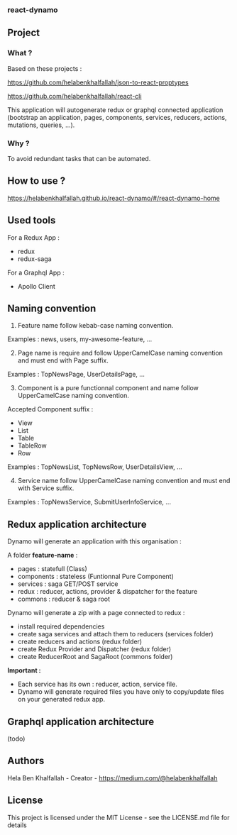 ### react-dynamo

## Project

### What ?

Based on these projects : 

https://github.com/helabenkhalfallah/json-to-react-proptypes

https://github.com/helabenkhalfallah/react-cli

This application will autogenerate redux or graphql connected application (bootstrap an application, pages, components, services, reducers, actions, mutations, queries, ...).

### Why ?

To avoid redundant tasks that can be automated.

## How to use ?

https://helabenkhalfallah.github.io/react-dynamo/#/react-dynamo-home


## Used tools

For a Redux App :
- redux
- redux-saga

For a Graphql App :
- Apollo Client

## Naming convention

1. Feature name follow kebab-case naming convention.

Examples : news, users, my-awesome-feature, ...

2. Page name is require and follow UpperCamelCase naming convention and must end with Page suffix.

Examples : TopNewsPage, UserDetailsPage, ...

3. Component is a pure functionnal component and name follow UpperCamelCase naming convention.

Accepted Component suffix :
- View
- List
- Table
- TableRow
- Row

Examples : TopNewsList, TopNewsRow, UserDetailsView, ...

4. Service name follow UpperCamelCase naming convention and must end with Service suffix.

Examples : TopNewsService, SubmitUserInfoService, ...

## Redux application architecture 

Dynamo will generate an application with this organisation :

A folder **feature-name** :
- pages : statefull (Class)
- components : stateless (Funtionnal Pure Component)
- services : saga GET/POST service
- redux : reducer, actions, provider & dispatcher for the feature
- commons : reducer & saga root

Dynamo will generate a zip with a page connected to redux :
* install required dependencies
* create saga services and attach them to reducers (services folder)
* create reducers and actions (redux folder)
* create Redux Provider and Dispatcher (redux folder)
* create ReducerRoot and SagaRoot (commons folder)

**Important :**
* Each service has its own : reducer, action, service file.
* Dynamo will generate required files you have only to copy/update files on your generated redux app.

## Graphql application architecture 

(todo)


## Authors

Hela Ben Khalfallah - Creator - https://medium.com/@helabenkhalfallah


## License
This project is licensed under the MIT License - see the LICENSE.md file for details

